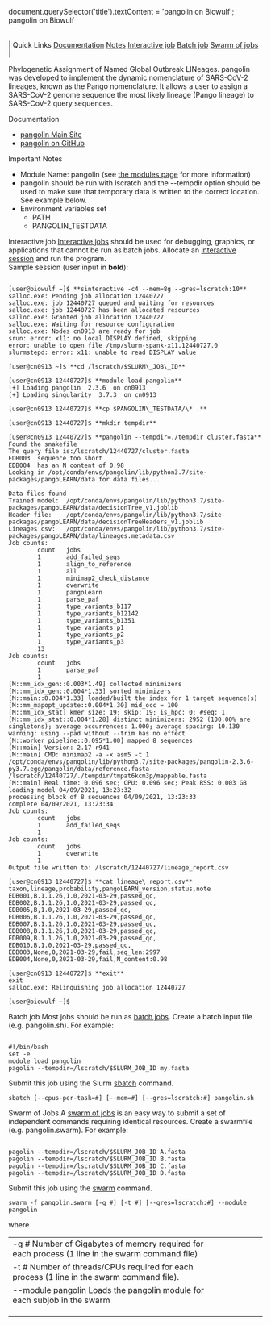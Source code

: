 

document.querySelector('title').textContent = 'pangolin on Biowulf';
pangolin on Biowulf


|  |
| --- |
| 
Quick Links
[Documentation](#doc)
[Notes](#notes)
[Interactive job](#int) 
[Batch job](#sbatch) 
[Swarm of jobs](#swarm) 
 |



Phylogenetic Assignment of Named Global Outbreak LINeages. pangolin was developed to implement the dynamic nomenclature of SARS-CoV-2 lineages, known as the Pango nomenclature. It allows a user to assign a SARS-CoV-2 genome sequence the most likely lineage (Pango lineage) to SARS-CoV-2 query sequences.



Documentation
* [pangolin Main Site](https://cov-lineages.org/pangolin.html)
* [pangolin on GitHub](https://github.com/cov-lineages/pangolin)


Important Notes
* Module Name: pangolin (see [the modules page](/apps/modules.html) for more information)
 * pangolin should be run with lscratch and the --tempdir option should be used to make sure that temporary data is written to the correct location. See example below.
 * Environment variables set 
	+ PATH
	+ PANGOLIN\_TESTDATA



Interactive job
[Interactive jobs](/docs/userguide.html#int) should be used for debugging, graphics, or applications that cannot be run as batch jobs.
Allocate an [interactive session](/docs/userguide.html#int) and run the program.   
Sample session (user input in **bold**):



```

[user@biowulf ~]$ **sinteractive -c4 --mem=8g --gres=lscratch:10**
salloc.exe: Pending job allocation 12440727
salloc.exe: job 12440727 queued and waiting for resources
salloc.exe: job 12440727 has been allocated resources
salloc.exe: Granted job allocation 12440727
salloc.exe: Waiting for resource configuration
salloc.exe: Nodes cn0913 are ready for job
srun: error: x11: no local DISPLAY defined, skipping
error: unable to open file /tmp/slurm-spank-x11.12440727.0
slurmstepd: error: x11: unable to read DISPLAY value

[user@cn0913 ~]$ **cd /lscratch/$SLURM\_JOB\_ID**

[user@cn0913 12440727]$ **module load pangolin**
[+] Loading pangolin  2.3.6  on cn0913
[+] Loading singularity  3.7.3  on cn0913

[user@cn0913 12440727]$ **cp $PANGOLIN\_TESTDATA/\* .**

[user@cn0913 12440727]$ **mkdir tempdir**

[user@cn0913 12440727]$ **pangolin --tempdir=./tempdir cluster.fasta**
Found the snakefile
The query file is:/lscratch/12440727/cluster.fasta
EDB003  sequence too short
EDB004  has an N content of 0.98
Looking in /opt/conda/envs/pangolin/lib/python3.7/site-packages/pangoLEARN/data for data files...

Data files found
Trained model:  /opt/conda/envs/pangolin/lib/python3.7/site-packages/pangoLEARN/data/decisionTree_v1.joblib
Header file:    /opt/conda/envs/pangolin/lib/python3.7/site-packages/pangoLEARN/data/decisionTreeHeaders_v1.joblib
Lineages csv:   /opt/conda/envs/pangolin/lib/python3.7/site-packages/pangoLEARN/data/lineages.metadata.csv
Job counts:
        count   jobs
        1       add_failed_seqs
        1       align_to_reference
        1       all
        1       minimap2_check_distance
        1       overwrite
        1       pangolearn
        1       parse_paf
        1       type_variants_b117
        1       type_variants_b12142
        1       type_variants_b1351
        1       type_variants_p1
        1       type_variants_p2
        1       type_variants_p3
        13
Job counts:
        count   jobs
        1       parse_paf
        1
[M::mm_idx_gen::0.003*1.49] collected minimizers
[M::mm_idx_gen::0.004*1.33] sorted minimizers
[M::main::0.004*1.33] loaded/built the index for 1 target sequence(s)
[M::mm_mapopt_update::0.004*1.30] mid_occ = 100
[M::mm_idx_stat] kmer size: 19; skip: 19; is_hpc: 0; #seq: 1
[M::mm_idx_stat::0.004*1.28] distinct minimizers: 2952 (100.00% are singletons); average occurrences: 1.000; average spacing: 10.130
warning: using --pad without --trim has no effect
[M::worker_pipeline::0.095*1.00] mapped 8 sequences
[M::main] Version: 2.17-r941
[M::main] CMD: minimap2 -a -x asm5 -t 1 /opt/conda/envs/pangolin/lib/python3.7/site-packages/pangolin-2.3.6-py3.7.egg/pangolin/data/reference.fasta /lscratch/12440727/./tempdir/tmpat6kcm3p/mappable.fasta
[M::main] Real time: 0.096 sec; CPU: 0.096 sec; Peak RSS: 0.003 GB
loading model 04/09/2021, 13:23:32
processing block of 8 sequences 04/09/2021, 13:23:33
complete 04/09/2021, 13:23:34
Job counts:
        count   jobs
        1       add_failed_seqs
        1
Job counts:
        count   jobs
        1       overwrite
        1
Output file written to: /lscratch/12440727/lineage_report.csv

[user@cn0913 12440727]$ **cat lineage\_report.csv**
taxon,lineage,probability,pangoLEARN_version,status,note
EDB001,B.1.1.26,1.0,2021-03-29,passed_qc,
EDB002,B.1.1.26,1.0,2021-03-29,passed_qc,
EDB005,B,1.0,2021-03-29,passed_qc,
EDB006,B.1.1.26,1.0,2021-03-29,passed_qc,
EDB007,B.1.1.26,1.0,2021-03-29,passed_qc,
EDB008,B.1.1.26,1.0,2021-03-29,passed_qc,
EDB009,B.1.1.26,1.0,2021-03-29,passed_qc,
EDB010,B,1.0,2021-03-29,passed_qc,
EDB003,None,0,2021-03-29,fail,seq_len:2997
EDB004,None,0,2021-03-29,fail,N_content:0.98

[user@cn0913 12440727]$ **exit**
exit
salloc.exe: Relinquishing job allocation 12440727

[user@biowulf ~]$

```


Batch job
Most jobs should be run as [batch jobs](/docs/userguide.html#submit).
Create a batch input file (e.g. pangolin.sh). For example:



```

#!/bin/bash
set -e
module load pangolin
pagolin --tempdir=/lscratch/$SLURM_JOB_ID my.fasta

```

Submit this job using the Slurm [sbatch](/docs/userguide.html) command.



```
sbatch [--cpus-per-task=#] [--mem=#] [--gres=lscratch:#] pangolin.sh
```

Swarm of Jobs 
A [swarm of jobs](/apps/swarm.html) is an easy way to submit a set of independent commands requiring identical resources.
Create a swarmfile (e.g. pangolin.swarm). For example:



```

pagolin --tempdir=/lscratch/$SLURM_JOB_ID A.fasta
pagolin --tempdir=/lscratch/$SLURM_JOB_ID B.fasta
pagolin --tempdir=/lscratch/$SLURM_JOB_ID C.fasta
pagolin --tempdir=/lscratch/$SLURM_JOB_ID D.fasta

```

Submit this job using the [swarm](/apps/swarm.html) command.



```
swarm -f pangolin.swarm [-g #] [-t #] [--gres=lscratch:#] --module pangolin
```

where


|  |  |  |  |  |  |
| --- | --- | --- | --- | --- | --- |
| -g *#*  Number of Gigabytes of memory required for each process (1 line in the swarm command file)
 | -t *#* Number of threads/CPUs required for each process (1 line in the swarm command file).
 | --module pangolin Loads the pangolin module for each subjob in the swarm 
 | |
 | |
 | |








